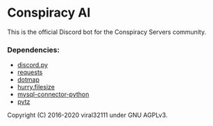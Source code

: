 # Conspiracy AI

This is the official Discord bot for the Conspiracy Servers community.

### Dependencies:

* [discord.py](https://github.com/Rapptz/discord.py)
* [requests](https://github.com/psf/requests)
* [dotmap](https://github.com/drgrib/dotmap)
* [hurry.filesize](https://pypi.org/project/hurry.filesize/)
* [mysql-connector-python](https://dev.mysql.com/doc/connector-python/en/)
* [pytz](https://pypi.org/project/pytz/)

Copyright (C) 2016-2020 viral32111 under GNU AGPLv3.
